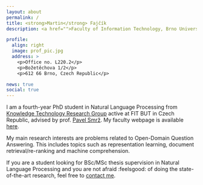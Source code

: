 ```yaml
---
layout: about
permalink: /
title: <strong>Martin</strong> Fajčík
description: <a href="">Faculty of Information Technology, Brno University of Technology</a>.

profile:
  align: right
  image: prof_pic.jpg
  address: >
    <p>Office no. L220.2</p>
    <p>Božetěchova 1/2</p>
    <p>612 66 Brno, Czech Republic</p>

news: true
social: true
---
```


I am a fourth-year PhD student in Natural Language Processing from <a href="http://knot.fit.vutbr.cz/">Knowledge Technology Research Group</a> active at FIT BUT in Czech Republic, advised by prof. <a href="http://www.fit.vutbr.cz/~smrz/index.php.en">Pavel Smrž</a>. My faculty webpage is available <a href="http://www.fit.vutbr.cz/~ifajcik/index.php.en">here</a>.

My main research interests are problems related to Open-Domain Question Answering. This includes topics such as representation learning, document retrieval/re-ranking and machine comprehension.

If you are a student looking for BSc/MSc thesis supervision in Natural Language Processing and you are not afraid :feelsgood: of doing the state-of-the-art research, feel free to <a href="mailto:ifajcik@fit.vutbr.cz">contact me</a>.
